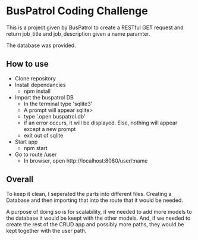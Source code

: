 # BusPatrol Coding Challenge

This is a project given by BusPatrol to create a RESTful GET request and return job_title and job_description given a name paramter.

The database was provided.

## How to use

- Clone repository
- Install dependancies
  - npm install
- Import the buspatrol DB
  - In the terminal type 'sqlite3'
  - A prompt will appear sqlite>
  - type '.open buspatrol.db'
  - if an error occurs, it will be displayed. Else, nothing will appear except a new prompt
  - exit out of sqlite
- Start app
  - npm start
- Go to route /user
  - In browser, open http://localhost:8080/user/:name

## Overall

To keep it clean, I seperated the parts into different files. Creating a Database and then importing that into the route that it would be needed.

A purpose of doing so is for scalability, if we needed to add more models to the database it would be keept with the other models. And, if we needed to create the rest of the CRUD app and possibly more paths, they would be kept together with the user path.
